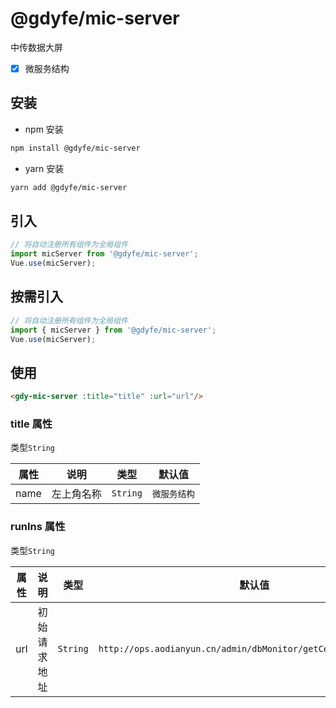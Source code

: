 # @gdyfe/mic-server

中传数据大屏

- [x] 微服务结构

## 安装

- npm 安装

```bash
npm install @gdyfe/mic-server
```

- yarn 安装

```bash
yarn add @gdyfe/mic-server
```

## 引入

```javascript
// 将自动注册所有组件为全局组件
import micServer from '@gdyfe/mic-server';
Vue.use(micServer);
```

## 按需引入

```javascript
// 将自动注册所有组件为全局组件
import { micServer } from '@gdyfe/mic-server';
Vue.use(micServer);
```

## 使用

```html
<gdy-mic-server :title="title" :url="url"/>
```

### title 属性

类型`String`

| 属性 |    说明    |   类型   |    默认值    |
| :--:  | :--------: | :------: | :----------: |
| name | 左上角名称 | `String` | `微服务结构` |

### runIns 属性

类型`String`

|  属性   |  说明  |   类型   | 默认值 |
| :-----: | :----: | :------:| :----: |
| url  | 初始请求地址| `String` | `http://ops.aodianyun.cn/admin/dbMonitor/getCenterMediaMonitor` |
